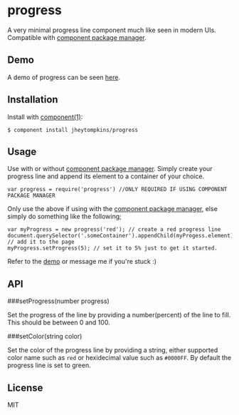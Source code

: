 # progress

  A very minimal progress line component much like seen in modern UIs. Compatible with [component package manager](https://github.com/component/component).

## Demo
	
A demo of progress can be seen [here](http://jsfiddle.net/T5P44/1/).

## Installation

  Install with [component(1)](http://component.io):

    $ component install jheytompkins/progress

## Usage

Use with or without [component package manager](https://github.com/component/component). Simply create your progress line and append its element to a container of your choice.

	var progress = require('progress') //ONLY REQUIRED IF USING COMPONENT PACKAGE MANAGER

Only use the above if using with the [component package manager](https://github.com/component/component), else simply do something like the following;

	var myProgress = new progress('red'); // create a red progress line
	document.querySelector('.someContainer').appendChild(myProgess.element); // add it to the page
	myProgress.setProgress(5); // set it to 5% just to get it started.

Refer to the [demo](http://jsfiddle.net/T5P44/1/) or message me if you're stuck :)

## API

###setProgress(number progress)

Set the progress of the line by providing a number(percent) of the line to fill. This should be between 0 and 100.

###setColor(string color)

Set the color of the progress line by providing a string, either supported color name such as  `red` or hexidecimal value such as `#0000FF`. By default the progress line is set to green.

## License

  MIT
